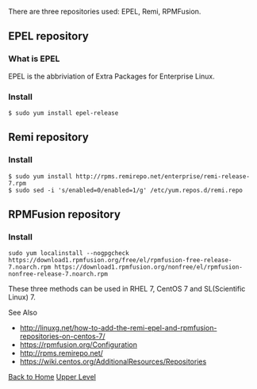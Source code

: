 There are three repositories used: EPEL, Remi, RPMFusion. 

## EPEL repository
### What is EPEL
EPEL is the abbriviation of Extra Packages for Enterprise Linux.
### Install
````
$ sudo yum install epel-release
````

## Remi repository
### Install
````
$ sudo yum install http://rpms.remirepo.net/enterprise/remi-release-7.rpm
$ sudo sed -i 's/enabled=0/enabled=1/g' /etc/yum.repos.d/remi.repo
````

## RPMFusion repository
### Install
````
sudo yum localinstall --nogpgcheck https://download1.rpmfusion.org/free/el/rpmfusion-free-release-7.noarch.rpm https://download1.rpmfusion.org/nonfree/el/rpmfusion-nonfree-release-7.noarch.rpm
````

These three methods can be used in RHEL 7, CentOS 7 and SL(Scientific Linux) 7.

See Also
* http://linuxg.net/how-to-add-the-remi-epel-and-rpmfusion-repositories-on-centos-7/
* https://rpmfusion.org/Configuration
* http://rpms.remirepo.net/
* https://wiki.centos.org/AdditionalResources/Repositories

[Back to Home](https://husthed.github.io) [Upper Level](/OS/CentOS)
